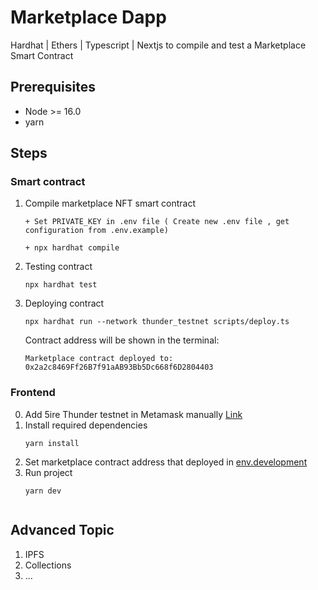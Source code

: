 #  Marketplace Dapp

Hardhat | Ethers | Typescript | Nextjs to compile and test a Marketplace Smart Contract

## Prerequisites

- Node >= 16.0
- yarn


## Steps
### Smart contract
1. Compile marketplace NFT smart contract 
    ```
    + Set PRIVATE_KEY in .env file ( Create new .env file , get configuration from .env.example)

    + npx hardhat compile
2. Testing contract
    ```
    npx hardhat test
3. Deploying contract
    ```
    npx hardhat run --network thunder_testnet scripts/deploy.ts
    ```
    Contract address will be shown in the terminal:
    ```
    Marketplace contract deployed to: 0x2a2c8469Ff26B7f91aAB93Bb5Dc668f6D2804403
    ```

### Frontend

0. Add 5ire Thunder testnet in Metamask manually [Link](https://docs.5ire.org/docs/Wallets/MetaMask)
1. Install required dependencies 
    ```
    yarn install
2. Set marketplace contract address that deployed in [env.development](https://github.com/5ire-tech/marketplace-template/blob/master/.env.development#L2)
3. Run project
    ```
    yarn dev


## Advanced Topic
1. IPFS
2. Collections
3. ...
